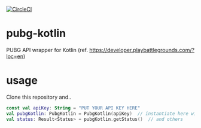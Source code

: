 [![CircleCI](https://circleci.com/gh/matsurihime/pubg-kotlin/tree/master.svg?style=shield&circle-token=97d4d09eb0b8a86c1d65a3b3e4752a3bc0fddb05)](https://circleci.com/gh/matsurihime/pubg-kotlin/tree/master)

# pubg-kotlin
PUBG API wrapper for Kotlin
(ref. https://developer.playbattlegrounds.com/?loc=en)

# usage
Clone this repository and..

```kotlin
const val apiKey: String = "PUT YOUR API KEY HERE"
val pubgKotlin: PubgKotlin = PubgKotlin(apiKey)  // instantiate here with your api key
val status: Result<Status> = pubgKotlin.getStatus()  // and others
```
